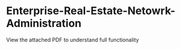# Enterprise-Real-Estate-Netowrk-Administration
View the attached PDF to understand full functionality
